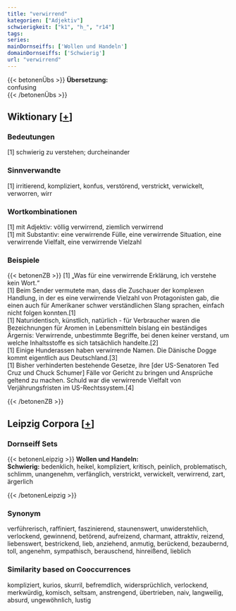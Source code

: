 ```yaml
---
title: "verwirrend"
kategorien: ["Adjektiv"]
schwierigkeit: ["k1", "h_", "r14"]
tags:
series:
mainDornseiffs: ['Wollen und Handeln']
domainDornseiffs: ['Schwierig']
url: "verwirrend"
---
```


{{< betonenÜbs >}}
**Übersetzung:**  
confusing  
{{< /betonenÜbs >}}

## Wiktionary [[+](https://de.wiktionary.org/wiki/verwirrend)]

### Bedeutungen
[1] schwierig zu verstehen; durcheinander  

### Sinnverwandte
[1] irritierend, kompliziert, konfus, verstörend, verstrickt, verwickelt, verworren, wirr  

### Wortkombinationen
[1] mit Adjektiv: völlig verwirrend, ziemlich verwirrend  
[1] mit Substantiv: eine verwirrende Fülle, eine verwirrende Situation, eine verwirrende Vielfalt, eine verwirrende Vielzahl  

### Beispiele
{{< betonenZB >}}
[1] „Was für eine verwirrende Erklärung, ich verstehe kein Wort.“  
[1] Beim Sender vermutete man, dass die Zuschauer der komplexen Handlung, in der es eine verwirrende Vielzahl von Protagonisten gab, die einen auch für Amerikaner schwer verständlichen Slang sprachen, einfach nicht folgen konnten.[1]  
[1] Naturidentisch, künstlich, natürlich - für Verbraucher waren die Bezeichnungen für Aromen in Lebensmitteln bislang ein beständiges Ärgernis: Verwirrende, unbestimmte Begriffe, bei denen keiner verstand, um welche Inhaltsstoffe es sich tatsächlich handelte.[2]  
[1] Einige Hunderassen haben verwirrende Namen. Die Dänische Dogge kommt eigentlich aus Deutschland.[3]  
[1] Bisher verhinderten bestehende Gesetze, ihre [der US-Senatoren Ted Cruz und Chuck Schumer] Fälle vor Gericht zu bringen und Ansprüche geltend zu machen. Schuld war die verwirrende Vielfalt von Verjährungsfristen im US-Rechtssystem.[4]  

{{< /betonenZB >}}

## Leipzig Corpora [[+](https://corpora.uni-leipzig.de/en/res?word=verwirrend&corpusId=deu_newscrawl-public_2018)]

### Dornseiff Sets
{{< betonenLeipzig >}}
**Wollen und Handeln:**  
**Schwierig:** bedenklich, heikel, kompliziert, kritisch, peinlich, problematisch, schlimm, unangenehm, verfänglich, verstrickt, verwickelt, verwirrend, zart, ärgerlich  

{{< /betonenLeipzig >}}

### Synonym
verführerisch, raffiniert, faszinierend, staunenswert, unwiderstehlich, verlockend, gewinnend, betörend, aufreizend, charmant, attraktiv, reizend, liebenswert, bestrickend, lieb, anziehend, anmutig, berückend, bezaubernd, toll, angenehm, sympathisch, berauschend, hinreißend, lieblich


### Similarity based on Cooccurrences
kompliziert, kurios, skurril, befremdlich, widersprüchlich, verlockend, merkwürdig, komisch, seltsam, anstrengend, übertrieben, naiv, langweilig, absurd, ungewöhnlich, lustig

